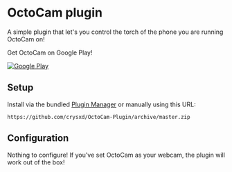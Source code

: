 # OctoCam plugin
A simple plugin that let's you control the torch of the phone you are running OctoCam on!

Get OctoCam on Google Play!

[![Google Play](https://github.com/crysxd/OctoCam-Plugin/blob/master/images/google_play.png)](https://play.google.com/store/apps/details?id=de.crysxd.octocam&hl=en&gl=US)

## Setup
Install via the bundled [Plugin Manager](https://docs.octoprint.org/en/master/bundledplugins/pluginmanager.html)
or manually using this URL:

	https://github.com/crysxd/OctoCam-Plugin/archive/master.zip

## Configuration
Nothing to configure! If you've set OctoCam as your webcam, the plugin will work out of the box!
